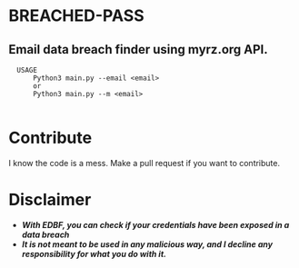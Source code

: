 # BREACHED-PASS

<h2>Email data breach finder using myrz.org API.</h2>

``` 
  USAGE 
      Python3 main.py --email <email>
      or
      Python3 main.py --m <email>
   
```

# Contribute
I know the code is a mess. Make a pull request if you want to contribute.

# Disclaimer
* ***With EDBF, you can check if your credentials have been exposed in a data breach***
* ***It is not meant to be used in any malicious way, and I decline any responsibility for what you do with it.***
